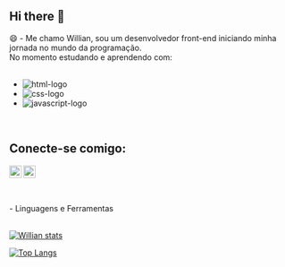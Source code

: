 ## Hi there 👋

😄 - Me chamo Willian, sou um desenvolvedor front-end iniciando minha jornada no mundo da programação. 
<br> No momento estudando e aprendendo com:
<br>
<br>

- <img src="https://img.shields.io/badge/HTML5-E34F26?style=for-the-badge&logo=html5&logoColor=white" alt="html-logo"/>
- <img src="https://img.shields.io/badge/CSS3-1572B6?style=for-the-badge&logo=css3&logoColor=white" alt="css-logo"/>
- <img src="https://img.shields.io/badge/JavaScript-F7DF1E?style=for-the-badge&logo=javascript&logoColor=black](https://img.shields.io/badge/JavaScript-323330?style=for-the-badge&logo=javascript&logoColor=F7DF1E" alt="javascript-logo"/>
<br>

## Conecte-se comigo:

<a href="https://www.instagram.com/will_sev/">
    <img align="left" alt="icone do instagram" width="22px" 
      src="https://cdn.jsdelivr.net/npm/simple-icons@v3/icons/instagram.svg"/>
      <a/>
<a href="https://www.linkedin.com/in/willianseidelvalandro-dev/">
  <img align="left" alt="icone do linkedin" width="22px" 
      src="https://cdn.jsdelivr.net/npm/simple-icons@v3/icons/linkedin.svg"/>
      <a/>
<br>
<br>
<br>        
<br>
- Linguagens e Ferramentas
<br>
<br>


[![Willian stats](https://github-readme-stats.vercel.app/api?username=Willzit0)](https://github.com/anuraghazra/github-readme-stats)

[![Top Langs](https://github-readme-stats.vercel.app/api/top-langs/?username=Willzit0)](https://github.com/anuraghazra/github-readme-stats)

